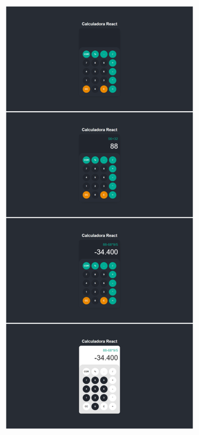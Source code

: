 ![alt text](https://github.com/dassatavares/Calculator/blob/main/images/1.png)
![alt text](https://github.com/dassatavares/Calculator/blob/main/images/2.png)
![alt text](https://github.com/dassatavares/Calculator/blob/main/images/3.png)
![alt text](https://github.com/dassatavares/Calculator/blob/main/images/4.png)

